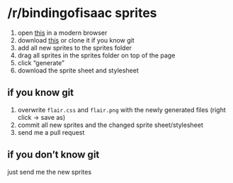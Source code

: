 /r/bindingofisaac sprites
=========================

1. open [this](http://flying-sheep.github.com/r-isaac-sprites) in a modern browser
2. download [this](https://github.com/flying-sheep/r-isaac-sprites/archive/gh-pages.zip) or clone it if you know git
3. add all new sprites to the sprites folder
4. drag all sprites in the sprites folder on top of the page
5. click “generate”
6. download the sprite sheet and stylesheet

if you know git
---------------
1. overwrite `flair.css` and `flair.png` with the newly generated files (right click → save as)
2. commit all new sprites and the changed sprite sheet/stylesheet
3. send me a pull request

if you don’t know git
---------------------
just send me the new sprites

